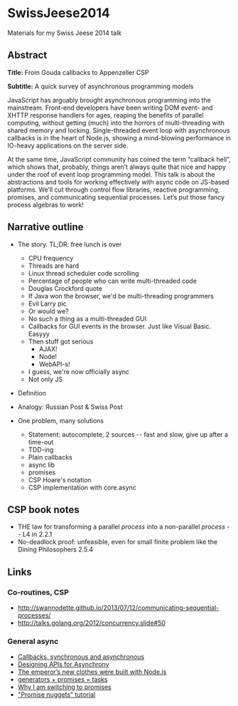 # SwissJeese2014

Materials for my Swiss Jeese 2014 talk

## Abstract

__Title:__ From Gouda callbacks to Appenzeller CSP

__Subtitle:__ A quick survey of asynchronous programming models

JavaScript has arguably brought asynchronous programming into the mainstream. Front-end developers
have been writing DOM event- and XHTTP response handlers for ages, reaping the benefits of parallel
computing, without getting (much) into the horrors of multi-threading with shared memory and
locking. Single-threaded event loop with asynchronous callbacks is in the heart of Node.js, showing
a mind-blowing performance in IO-heavy applications on the server side.

At the same time, JavaScript community has coined the term “callback hell”, which shows that,
probably, things aren’t always quite that nice and happy under the roof of event loop programming
model. This talk is about the abstractions and tools for working effectively with async code on
JS-based platforms. We’ll cut through control flow libraries, reactive programming, promises, and
communicating sequential processes. Let’s put those fancy process algebras to work!

## Narrative outline

- The story. TL;DR: free lunch is over
  - CPU frequency
  - Threads are hard
  - Linux thread scheduler code scrolling
  - Percentage of people who can write multi-threaded code
  - Douglas Crockford quote
  - If Java won the browser, we'd be multi-threading programmers
  - Evil Larry pic
  - Or would we?
  - No such a thing as a multi-threaded GUI
  - Callbacks for GUI events in the browser. Just like Visual Basic. Easyyy
  - Then stuff got serious
    - AJAX!
    - Node!
    - WebAPI-s!
  - I guess, we're now officially async
  - Not only JS

- Definition
- Analogy: Яussian Post & Swiss Post

- One problem, many solutions
  - Statement: autocomplete, 2 sources -- fast and slow, give up after a time-out
  - TDD-ing
  - Plain callbacks
  - async lib
  - promises
  - CSP Hoare's notation
  - CSP implementation with core.async

## CSP book notes

- THE law for transforming a parallel _process_ into a non-parallel _process_ -- L4 in 2.2.1
- No-deadlock proof: unfeasible, even for small finite problem like the Dining Philosophers 2.5.4
  
## Links

### Co-routines, CSP

- http://swannodette.github.io/2013/07/12/communicating-sequential-processes/
- http://talks.golang.org/2012/concurrency.slide#50

### General async

- [Callbacks, synchronous and asynchronous](http://blog.ometer.com/2011/07/24/callbacks-synchronous-and-asynchronous/)
- [Designing APIs for Asynchrony](http://blog.izs.me/post/59142742143/designing-apis-for-asynchrony)
- [The emperor’s new clothes were built with Node.js](http://notes.ericjiang.com/posts/751)
- [generators + promises = tasks](http://taskjs.org/)
- [Why I am switching to promises](http://spion.github.io/posts/why-i-am-switching-to-promises.html)
- ["Promise nuggets" tutorial](http://promise-nuggets.github.io/)
